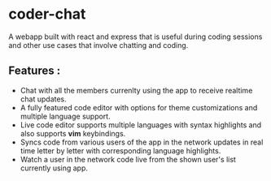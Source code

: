 # coder-chat
A webapp built with react and express that is useful during coding sessions and other use cases that involve chatting and coding.

## Features :
+ Chat with all the members currenlty using the app to receive realtime chat updates.
+ A fully featured code editor with options for theme customizations and multiple language support.
+ Live code editor supports multiple languages with syntax highlights and also supports **vim** keybindings.
+ Syncs code from various users of the app in the network updates in real time letter by letter with corresponding language highlights.
+ Watch a user in the network code live from the shown user's list currently using app.
